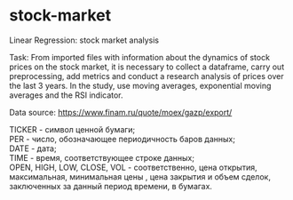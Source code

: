 # stock-market
Linear Regression: stock market analysis <br>

Task: From imported files with information about the dynamics of stock prices on the stock market, it is necessary to collect a dataframe, carry out preprocessing, add metrics and conduct a research analysis of prices over the last 3 years. In the study, use moving averages, exponential moving averages and the RSI indicator.

Data source: https://www.finam.ru/quote/moex/gazp/export/

TICKER - символ ценной бумаги; <br>
PER - число, обозначающее периодичность баров данных; <br>
DATE - дата; <br>
TIME - время, соответствующее строке данных; <br>
OPEN, HIGH, LOW, CLOSE, VOL - соответственно, цена открытия, максимальная, минимальная цены , цена закрытия и объем сделок, заключенных за данный период времени, в бумагах. <br>
